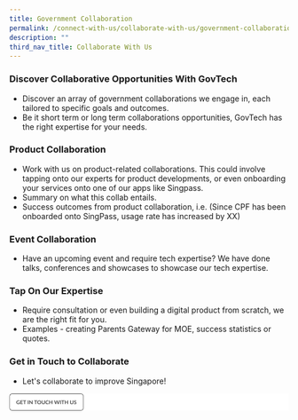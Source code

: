 ```yaml
---
title: Government Collaboration
permalink: /connect-with-us/collaborate-with-us/government-collaboration/
description: ""
third_nav_title: Collaborate With Us
---
```

### **Discover Collaborative Opportunities With GovTech**

* Discover an array of government collaborations we engage in, each tailored to specific goals and outcomes. 
* Be it short term or long term collaborations opportunities, GovTech has the right expertise for your needs.

 ### **Product Collaboration**
 
 * Work with us on product-related collaborations. This could involve tapping onto our experts for product developments, or even onboarding your services onto one of our apps like Singpass. 
 * Summary on what this collab entails. 
 * Success outcomes from product collaboration, i.e. (Since CPF has been onboarded onto SingPass, usage rate has increased by XX)

 ### **Event Collaboration**
 
 * Have an upcoming event and require tech expertise? We have done talks, conferences and showcases to showcase our tech expertise.

 ### **Tap On Our Expertise**
 
 * Require consultation or even building a digital product from scratch, we are the right fit for you.
 * Examples - creating Parents Gateway for MOE, success statistics or quotes.

 ### **Get in Touch to Collaborate**
 
 * Let's collaborate to improve Singapore!

![](/images/get%20in%20touch.png)